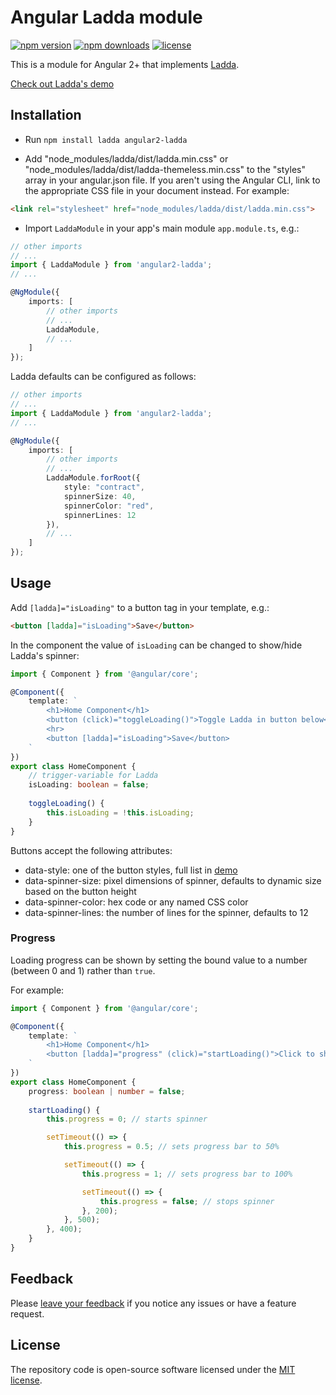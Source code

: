 # Angular Ladda module

[![npm version](https://img.shields.io/npm/v/angular2-ladda.svg)](https://www.npmjs.org/package/angular2-ladda)
[![npm downloads](https://img.shields.io/npm/dt/angular2-ladda.svg)](https://www.npmjs.org/package/angular2-ladda)
[![license](https://img.shields.io/github/license/mashape/apistatus.svg?maxAge=2592000)](http://opensource.org/licenses/MIT)

This is a module for Angular 2+ that implements [Ladda](https://github.com/hakimel/Ladda).

<a href="https://lab.hakim.se/ladda/" target_='blank'>Check out Ladda's demo</a>

## Installation

- Run `npm install ladda angular2-ladda`

- Add "node_modules/ladda/dist/ladda.min.css" or
"node_modules/ladda/dist/ladda-themeless.min.css" to the "styles"
array in your angular.json file. If you aren't using the Angular CLI,
link to the appropriate CSS file in your document instead. For example:

```html
<link rel="stylesheet" href="node_modules/ladda/dist/ladda.min.css">
```

- Import `LaddaModule` in your app's main module `app.module.ts`, e.g.:

```typescript
// other imports
// ...
import { LaddaModule } from 'angular2-ladda';
// ...

@NgModule({
    imports: [
        // other imports
        // ...
        LaddaModule,
        // ...
    ]
});
```

Ladda defaults can be configured as follows:

```typescript
// other imports
// ...
import { LaddaModule } from 'angular2-ladda';
// ...

@NgModule({
    imports: [
        // other imports
        // ...
        LaddaModule.forRoot({
            style: "contract",
            spinnerSize: 40,
            spinnerColor: "red",
            spinnerLines: 12
        }),
        // ...
    ]
});
```

## Usage

Add `[ladda]="isLoading"` to a button tag in your template, e.g.:

```html
<button [ladda]="isLoading">Save</button>
```

In the component the value of `isLoading` can be changed to show/hide Ladda's spinner:

```typescript
import { Component } from '@angular/core';

@Component({
    template: `
        <h1>Home Component</h1>
        <button (click)="toggleLoading()">Toggle Ladda in button below</button>
        <hr>
        <button [ladda]="isLoading">Save</button>
    `
})
export class HomeComponent {
    // trigger-variable for Ladda
    isLoading: boolean = false;
    
    toggleLoading() {
        this.isLoading = !this.isLoading;
    }
}
```

Buttons accept the following attributes:

- data-style: one of the button styles, full list in [demo](http://lab.hakim.se/ladda/)
- data-spinner-size: pixel dimensions of spinner, defaults to dynamic size based on the button height
- data-spinner-color: hex code or any named CSS color
- data-spinner-lines: the number of lines for the spinner, defaults to 12

### Progress

Loading progress can be shown by setting the bound value to a number (between 0 and 1) rather than `true`.

For example:

```typescript
import { Component } from '@angular/core';

@Component({
    template: `
        <h1>Home Component</h1>
        <button [ladda]="progress" (click)="startLoading()">Click to show progress</button>
    `
})
export class HomeComponent {
    progress: boolean | number = false;
    
    startLoading() {
        this.progress = 0; // starts spinner

        setTimeout(() => {
            this.progress = 0.5; // sets progress bar to 50%

            setTimeout(() => {
                this.progress = 1; // sets progress bar to 100%

                setTimeout(() => {
                    this.progress = false; // stops spinner
                }, 200);
            }, 500);
        }, 400);
    }
}
```

## Feedback

Please [leave your feedback](https://github.com/moff/angular2-ladda/issues) if you notice any issues or have a feature request.

## License

The repository code is open-source software licensed under the [MIT license](http://opensource.org/licenses/MIT).
